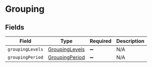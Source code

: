 # Grouping


## Fields

| Field                                                   | Type                                                    | Required                                                | Description                                             |
| ------------------------------------------------------- | ------------------------------------------------------- | ------------------------------------------------------- | ------------------------------------------------------- |
| `groupingLevels`                                        | [GroupingLevels](../../models/shared/GroupingLevels.md) | :heavy_minus_sign:                                      | N/A                                                     |
| `groupingPeriod`                                        | [GroupingPeriod](../../models/shared/GroupingPeriod.md) | :heavy_minus_sign:                                      | N/A                                                     |